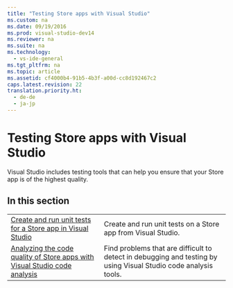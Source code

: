 ```yaml
---
title: "Testing Store apps with Visual Studio"
ms.custom: na
ms.date: 09/19/2016
ms.prod: visual-studio-dev14
ms.reviewer: na
ms.suite: na
ms.technology: 
  - vs-ide-general
ms.tgt_pltfrm: na
ms.topic: article
ms.assetid: cf4000b4-91b5-4b3f-a00d-cc8d192467c2
caps.latest.revision: 22
translation.priority.ht: 
  - de-de
  - ja-jp
---
```

# Testing Store apps with Visual Studio
Visual Studio includes testing tools that can help you ensure that your Store app is of the highest quality.  
  
## In this section  
  
|||  
|-|-|  
|[Create and run unit tests for a Store app in Visual Studio](../vs140/Create-and-run-unit-tests-for-a-Store-app-in-Visual-Studio.md)|Create and run unit tests on a Store app from Visual Studio.|  
|[Analyzing the code quality of Store apps with Visual Studio code analysis](../vs140/Analyze-the-code-quality-of-Store-apps-using-Visual-Studio-static-code-analysis.md)|Find problems that are difficult to detect in debugging and testing by using Visual Studio code analysis tools.|